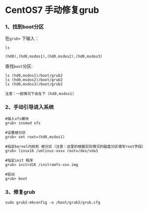 # CentOS7 手动修复grub

### 1、找到boot分区

在`grub>` 下输入：

    ls
    
    (hd0),(hd0,msdos1),(hd0,msdos2),(hd0,msdos3)

查找`boot`分区:

    ls (hd0,msdos1)/boot/grub2
    ls (hd0,msdos2)/boot/grub2
    ls (hd0,msdos3)/boot/grub2
    
    注意：一般情况下会在下 (hd0,msdos1)
### 2、手动引导进入系统
    
    #插入xfs模块
    grub> insmod xfs
    
    #设置根分区
    grub> set root=(hd0,msdos1)
    
    #指定kernel内核和 根分区（注意：这里的根据实际情况的磁盘分区填写root字段）
    grub> linux16 /vmlinuz-xxxx root=/dev/sda3
    
    #指定init 程序
    grub> initrd16 /initramfs-xxx.img
    
    #启动
    grub> boot

### 3、修复grub
    
    sudo grub2-mkconfig -o /boot/grub2/grub.cfg
    
    
